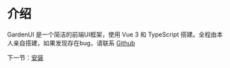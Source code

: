 # 介绍
GardenUI 是一个简洁的前端UI框架，使用 Vue 3 和 TypeScript 搭建。全程由本人亲自搭建，如果发现存在bug，请联系 [Github](https://github.com/MinorN/huayuan-ui)


下一节：[安装](#/doc/install)